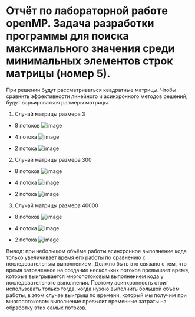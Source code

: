 # Отчёт по лабораторной работе openMP. Задача разработки программы для поиска максимального значения среди минимальных элементов строк матрицы (номер 5).


При решении будут рассматриваться квадратные матрицы. Чтобы сравнить эффективности линейного и асинхронного методов решений, будут варьироваться размеры матрицы.
1. Случай матрицы размера 3
* 8 потоков
![image](https://user-images.githubusercontent.com/58008126/225086253-5f0366e2-b194-459b-a4a5-42372f6b6afc.png)

* 4 потока
![image](https://user-images.githubusercontent.com/58008126/225086400-63a6bb28-dd1c-4d8a-900e-aafa8364ffae.png)

* 2 потока
![image](https://user-images.githubusercontent.com/58008126/225086472-f3146004-b636-4335-a6ca-c83163b26177.png)


2. Случай матрицы размера 300
* 8 потоков
![image](https://user-images.githubusercontent.com/58008126/225085716-ed4f2270-5bcd-41c9-a8a6-7e89d58088f4.png)

* 4 потока
![image](https://user-images.githubusercontent.com/58008126/225085940-28113475-8537-491c-8cb1-b6e92c8552f6.png)

* 2 потока 
![image](https://user-images.githubusercontent.com/58008126/225086118-7ed4ab09-3bce-4e51-8b7e-b84a0f488594.png)


3. Случай матрицы размера 40000
* 8 потоков
![image](https://user-images.githubusercontent.com/58008126/225085454-54fce95a-9ae0-49a0-9f88-66237aa501f8.png)

* 4 потока
![image](https://user-images.githubusercontent.com/58008126/225084567-954aa35a-749c-44e2-8753-823853dcfa63.png)

* 2 потока
![image](https://user-images.githubusercontent.com/58008126/225084091-e6a7a141-35a2-4a05-818a-7e3c35691552.png)




Вывод: при небольшом объёме работы асинхронное выполнение кода только увеличивает время его работы по сравнению с последовательным выполнением. Должно быть это связано с тем, что время затраченное на создание нескольких потоков превышает время, которые выигрывается многопотоковым выполнением кода у последовательного выполнения.
       Поэтому асинхронность стоит использовать только тогда, когда нужно выполнить большой объём работы, в этом случае выигрыш по времени, который мы получим при многопотоковом выполнение превысит временные затраты на обработку этих самых потоков.
